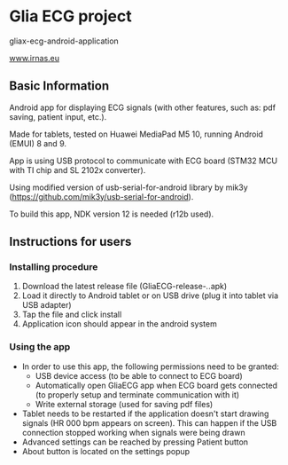 # Glia ECG project
gliax-ecg-android-application


www.irnas.eu

## Basic Information
Android app for displaying ECG signals (with other features, such as: pdf saving, patient input, etc.).

Made for tablets, tested on Huawei MediaPad M5 10, running Android (EMUI) 8 and 9.

App is using USB protocol to communicate with ECG board (STM32 MCU with TI chip and SL 2102x converter).

Using modified version of usb-serial-for-android library by mik3y (https://github.com/mik3y/usb-serial-for-android).

To build this app, NDK version 12 is needed (r12b used).

## Instructions for users
### Installing procedure
1. Download the latest release file (GliaECG-release-*.*.apk)
2. Load it directly to Android tablet or on USB drive (plug it into tablet via USB adapter)
3. Tap the file and click install
4. Application icon should appear in the android system

### Using the app
* In order to use this app, the following permissions need to be granted:
    * USB device access (to be able to connect to ECG board)
    * Automatically open GliaECG app when ECG board gets connected (to properly setup and terminate communication with it)
    * Write external storage (used for saving pdf files)
* Tablet needs to be restarted if the application doesn't start drawing signals (HR 000 bpm appears on screen). This can happen if the USB connection stopped working when signals were being drawn
* Advanced settings can be reached by pressing Patient button
* About button is located on the settings popup